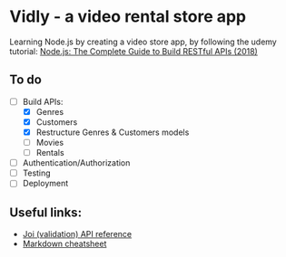 # Vidly - a video rental store app

Learning Node.js by creating a video store app, by following the udemy tutorial: [Node.js: The Complete Guide to Build RESTful APIs (2018)](https://www.udemy.com/nodejs-master-class/)

## To do

- [ ] Build APIs:
  - [x] Genres
  - [x] Customers
  - [x] Restructure Genres & Customers models
  - [ ] Movies
  - [ ] Rentals
- [ ] Authentication/Authorization
- [ ] Testing
- [ ] Deployment

## Useful links:

- [Joi (validation) API reference](https://github.com/hapijs/joi/blob/v13.6.0/API.md)
- [Markdown cheatsheet](https://github.com/adam-p/markdown-here/wiki/Markdown-Here-Cheatsheet)
